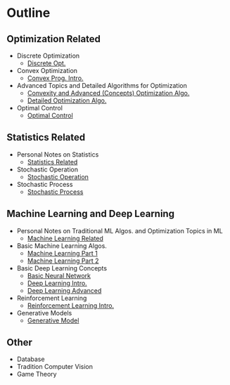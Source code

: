 # Outline
## Optimization Related
- Discrete Optimization
  - <td align="center"><a href="https://github.com/JoeWang-0519/Notability_Storage/tree/main/Discrete%20Opt.">Discrete Opt.</a></td>
- Convex Optimization
  - <td align="center"><a href="https://github.com/JoeWang-0519/Notability_Storage/tree/main/Convex%20Prog.%20Intro.">Convex Prog. Intro.</a></td>
- Advanced Topics and Detailed Algorithms for Optimization
  - <td align="center"><a href="https://github.com/JoeWang-0519/Notability_Storage/tree/main/Convexity%20and%20Advanced%20(Concepts)%20Optimization%20Algo.">Convexity and Advanced (Concepts) Optimization Algo.</a></td>
  - <td align="center"><a href="https://github.com/JoeWang-0519/Notability_Storage/tree/main/Detailed%20Optimization%20Algo.">Detailed Optimization Algo.</a></td>
- Optimal Control
  - <td align="center"><a href="https://github.com/JoeWang-0519/Notability_Storage/tree/main/Optimal%20Control">Optimal Control</a></td>

## Statistics Related
- Personal Notes on Statistics
  - <td align="center"><a href="https://github.com/JoeWang-0519/Notability_Storage/tree/main/Statistics%20Related">Statistics Related</a></td>
- Stochastic Operation
  - <td align="center"><a href="https://github.com/JoeWang-0519/Notability_Storage/tree/main/Stochastic%20Operation">Stochastic Operation</a></td>
- Stochastic Process
  - <td align="center"><a href="https://github.com/JoeWang-0519/Notability_Storage/tree/main/Stochastic%20Process">Stochastic Process</a></td>

## Machine Learning and Deep Learning
- Personal Notes on Traditional ML Algos. and Optimization Topics in ML
  - <td align="center"><a href="https://github.com/JoeWang-0519/Notability_Storage/tree/main/Machine%20Learning%20Related">Machine Learning Related</a></td>
- Basic Machine Learning Algos.
  - <td align="center"><a href="https://github.com/JoeWang-0519/Notability_Storage/tree/main/Machine%20Learning%20Algo.%20part%201">Machine Learning Part 1</a></td>
  - <td align="center"><a href="https://github.com/JoeWang-0519/Notability_Storage/tree/main/Machine%20Learning%20Algo.%20part%202">Machine Learning Part 2</a></td>
- Basic Deep Learning Concepts
  - <td align="center"><a href="https://github.com/JoeWang-0519/Notability_Storage/tree/main/Basic%20Neural%20Network">Basic Neural Network</a></td>
  - <td align="center"><a href="https://github.com/JoeWang-0519/Notability_Storage/tree/main/Deep%20Learning%20Intro.">Deep Learning Intro.</a></td>
  - <td align="center"><a href="https://github.com/JoeWang-0519/Notability_Storage/tree/main/Deep%20Learning%20Advanced">Deep Learning Advanced</a></td>
- Reinforcement Learning
  - <td align="center"><a href="https://github.com/JoeWang-0519/Notability_Storage/tree/main/Reinforcement%20Learning%20Intro.">Reinforcement Learning Intro.</a></td>
- Generative Models
  - <td align="center"><a href="https://github.com/JoeWang-0519/Notability_Storage/tree/main/Generative%20Model">Generative Model</a></td>

## Other
- Database
- Tradition Computer Vision
- Game Theory
